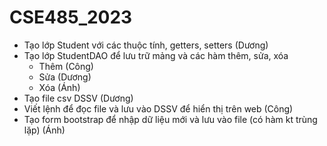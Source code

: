 # CSE485_2023
- Tạo lớp Student với các thuộc tính, getters, setters (Dương)
- Tạo lớp StudentDAO để lưu trữ mảng và các hàm thêm, sửa, xóa
  + Thêm (Công)
  + Sửa (Dương)
  + Xóa (Ánh)
- Tạo file csv DSSV (Dương)
- Viết lệnh để đọc file và lưu vào DSSV để hiển thị trên web (Công)
- Tạo form bootstrap để nhập dữ liệu mới và lưu vào file (có hàm kt trùng lặp) (Ánh)

